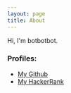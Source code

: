 ```yaml
---
layout: page
title: About
---
```


Hi, I'm botbotbot.  

### Profiles:
* [My Github](http://github.com/ibotdotout)  
* [My HackerRank](https://www.hackerrank.com/ibotdotout)  
